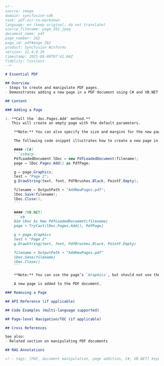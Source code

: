 ```markdown
<!--
source: image
domain: syncfusion-sdk
task: pdf-ocr-to-markdown
language: en (keep original; do not translate)
source_filename: page_262.jpeg
document_name: pdf
page_number: 262
page_id: pdf#page_262
product: Syncfusion Winforms
version: 11.4.0.26
timestamp: 2025-08-09T07:41:04Z
fidelity: lossless
-->

# Essential PDF

## Overview
- Steps to create and manipulate PDF pages.
- Demonstrates adding a new page in a PDF document using C# and VB.NET.

## Content

### Adding a Page

1. **Call the `doc.Pages.Add` method.**
   This will create an empty page with the default parameters.

    **Note:** You can also specify the size and margins for the new page.

    The following code snippet illustrates how to create a new page in the PDF document.

    #### [C#]
    ```csharp
    PdfLoadedDocument lDoc = new PdfLoadedDocument(filename);
    page = lDoc.Pages.Add() as PdfPage;

    g = page.Graphics;
    text = "Page 2";
    g.DrawString(text, font, PdfBrushes.Black, PointF.Empty);

    filename = OutputPath + "AddNewPages.pdf";
    lDoc.Save(filename);
    lDoc.Close();
    ```

    #### [VB.NET]
    ```vb
    Dim lDoc As New PdfLoadedDocument(filename)
    page = TryCast(lDoc.Pages.Add(), PdfPage)

    g = page.Graphics
    text = "Page 2"
    g.DrawString(text, font, PdfBrushes.Black, PointF.Empty)

    filename = OutputPath + "AddNewPages.pdf"
    lDoc.Save(filename)
    lDoc.Close()
    ```

    **Note:** You can use the page’s `Graphics`, but should not use the graphics objects that require the page to layout.

    A new page is added to the PDF document.

### Removing a Page

## API Reference (if applicable)

## Code Examples (multi-language supported)

## Page-level Navigation/TOC (if applicable)

## Cross References

See also:
- Related section on manipulating PDF documents

## RAG Annotations

<!-- tags: [PDF, document manipulation, page addition, C#, VB.NET] keywords: [Syncfusion, PDF, add page, manipulate, graphics, documentation] -->
```